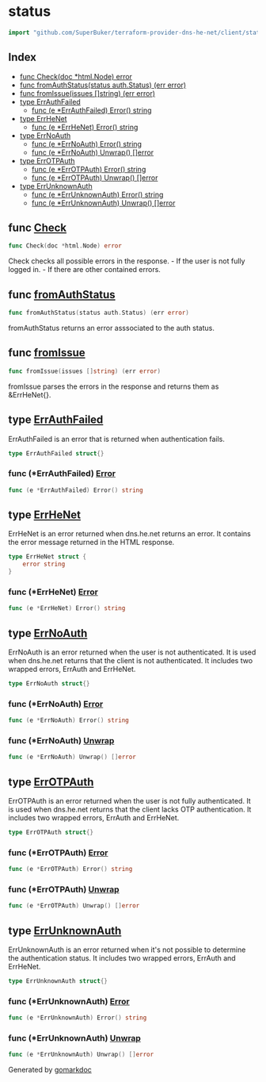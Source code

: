 <!-- Code generated by gomarkdoc. DO NOT EDIT -->

# status

```go
import "github.com/SuperBuker/terraform-provider-dns-he-net/client/status"
```

## Index

- [func Check(doc *html.Node) error](<#func-check>)
- [func fromAuthStatus(status auth.Status) (err error)](<#func-fromauthstatus>)
- [func fromIssue(issues []string) (err error)](<#func-fromissue>)
- [type ErrAuthFailed](<#type-errauthfailed>)
  - [func (e *ErrAuthFailed) Error() string](<#func-errauthfailed-error>)
- [type ErrHeNet](<#type-errhenet>)
  - [func (e *ErrHeNet) Error() string](<#func-errhenet-error>)
- [type ErrNoAuth](<#type-errnoauth>)
  - [func (e *ErrNoAuth) Error() string](<#func-errnoauth-error>)
  - [func (e *ErrNoAuth) Unwrap() []error](<#func-errnoauth-unwrap>)
- [type ErrOTPAuth](<#type-errotpauth>)
  - [func (e *ErrOTPAuth) Error() string](<#func-errotpauth-error>)
  - [func (e *ErrOTPAuth) Unwrap() []error](<#func-errotpauth-unwrap>)
- [type ErrUnknownAuth](<#type-errunknownauth>)
  - [func (e *ErrUnknownAuth) Error() string](<#func-errunknownauth-error>)
  - [func (e *ErrUnknownAuth) Unwrap() []error](<#func-errunknownauth-unwrap>)


## func [Check](<https://github.com/SuperBuker/terraform-provider-dns-he-net/tree/master/common/client/status/blob/master/client/status/status.go#L13>)

```go
func Check(doc *html.Node) error
```

Check checks all possible errors in the response. \- If the user is not fully logged in. \- If there are other contained errors.

## func [fromAuthStatus](<https://github.com/SuperBuker/terraform-provider-dns-he-net/tree/master/common/client/status/blob/master/client/status/parsers.go#L10>)

```go
func fromAuthStatus(status auth.Status) (err error)
```

fromAuthStatus returns an error asssociated to the auth status.

## func [fromIssue](<https://github.com/SuperBuker/terraform-provider-dns-he-net/tree/master/common/client/status/blob/master/client/status/parsers.go#L28>)

```go
func fromIssue(issues []string) (err error)
```

fromIssue parses the errors in the response and returns them as &ErrHeNet\{\}.

## type [ErrAuthFailed](<https://github.com/SuperBuker/terraform-provider-dns-he-net/tree/master/common/client/status/blob/master/client/status/errors.go#L4>)

ErrAuthFailed is an error that is returned when authentication fails.

```go
type ErrAuthFailed struct{}
```

### func \(\*ErrAuthFailed\) [Error](<https://github.com/SuperBuker/terraform-provider-dns-he-net/tree/master/common/client/status/blob/master/client/status/errors.go#L6>)

```go
func (e *ErrAuthFailed) Error() string
```

## type [ErrHeNet](<https://github.com/SuperBuker/terraform-provider-dns-he-net/tree/master/common/client/status/blob/master/client/status/errors.go#L60-L62>)

ErrHeNet is an error returned when dns.he.net returns an error. It contains the error message returned in the HTML response.

```go
type ErrHeNet struct {
    error string
}
```

### func \(\*ErrHeNet\) [Error](<https://github.com/SuperBuker/terraform-provider-dns-he-net/tree/master/common/client/status/blob/master/client/status/errors.go#L64>)

```go
func (e *ErrHeNet) Error() string
```

## type [ErrNoAuth](<https://github.com/SuperBuker/terraform-provider-dns-he-net/tree/master/common/client/status/blob/master/client/status/errors.go#L13>)

ErrNoAuth is an error returned when the user is not authenticated. It is used when dns.he.net returns that the client is not authenticated. It includes two wrapped errors, ErrAuth and ErrHeNet.

```go
type ErrNoAuth struct{}
```

### func \(\*ErrNoAuth\) [Error](<https://github.com/SuperBuker/terraform-provider-dns-he-net/tree/master/common/client/status/blob/master/client/status/errors.go#L15>)

```go
func (e *ErrNoAuth) Error() string
```

### func \(\*ErrNoAuth\) [Unwrap](<https://github.com/SuperBuker/terraform-provider-dns-he-net/tree/master/common/client/status/blob/master/client/status/errors.go#L19>)

```go
func (e *ErrNoAuth) Unwrap() []error
```

## type [ErrOTPAuth](<https://github.com/SuperBuker/terraform-provider-dns-he-net/tree/master/common/client/status/blob/master/client/status/errors.go#L29>)

ErrOTPAuth is an error returned when the user is not fully authenticated. It is used when dns.he.net returns that the client lacks OTP authentication. It includes two wrapped errors, ErrAuth and ErrHeNet.

```go
type ErrOTPAuth struct{}
```

### func \(\*ErrOTPAuth\) [Error](<https://github.com/SuperBuker/terraform-provider-dns-he-net/tree/master/common/client/status/blob/master/client/status/errors.go#L31>)

```go
func (e *ErrOTPAuth) Error() string
```

### func \(\*ErrOTPAuth\) [Unwrap](<https://github.com/SuperBuker/terraform-provider-dns-he-net/tree/master/common/client/status/blob/master/client/status/errors.go#L35>)

```go
func (e *ErrOTPAuth) Unwrap() []error
```

## type [ErrUnknownAuth](<https://github.com/SuperBuker/terraform-provider-dns-he-net/tree/master/common/client/status/blob/master/client/status/errors.go#L45>)

ErrUnknownAuth is an error returned when it's not possible to determine the authentication status. It includes two wrapped errors, ErrAuth and ErrHeNet.

```go
type ErrUnknownAuth struct{}
```

### func \(\*ErrUnknownAuth\) [Error](<https://github.com/SuperBuker/terraform-provider-dns-he-net/tree/master/common/client/status/blob/master/client/status/errors.go#L47>)

```go
func (e *ErrUnknownAuth) Error() string
```

### func \(\*ErrUnknownAuth\) [Unwrap](<https://github.com/SuperBuker/terraform-provider-dns-he-net/tree/master/common/client/status/blob/master/client/status/errors.go#L51>)

```go
func (e *ErrUnknownAuth) Unwrap() []error
```



Generated by [gomarkdoc](<https://github.com/princjef/gomarkdoc>)
